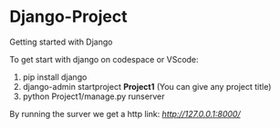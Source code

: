 # Django-Project
Getting started with Django

To get start with django on codespace or VScode: 
1. pip install django
2. django-admin startproject **Project1**  (You can give any project title)
3. python Project1/manage.py runserver

By running the surver we get a http link: *http://127.0.0.1:8000/*